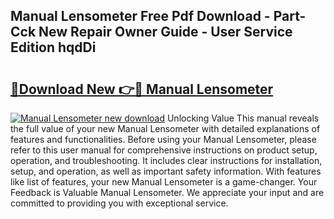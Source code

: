 ## Manual Lensometer Free Pdf Download - Part-Cck New Repair Owner Guide - User Service Edition hqdDi

# <h2><a href="http://bc98144.oget.top/?id=Manual+Lensometer">🔗Download New 👉🔴 Manual Lensometer</a></h2>

[![Manual Lensometer new download](https://i.imgur.com/5g1atiW.png)](http://bc98144.oget.top/?id=Manual+Lensometer)
Unlocking Value This manual reveals the full value of your new Manual Lensometer with detailed explanations of features and functionalities. Before using your Manual Lensometer, please refer to this user manual for comprehensive instructions on product setup, operation, and troubleshooting. It includes clear instructions for installation, setup, and operation, as well as important safety information. With features like list of features, your new Manual Lensometer is a game-changer. Your Feedback is Valuable Manual Lensometer. We appreciate your input and are committed to providing you with exceptional service.

